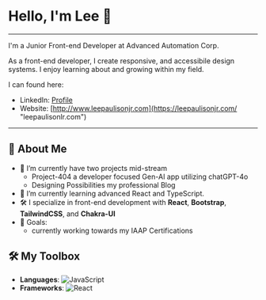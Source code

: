 # Hello, I'm Lee 👋

___

I'm a Junior Front-end Developer at Advanced Automation Corp.

As a front-end developer, I create responsive, and accessibile design systems.  I enjoy learning about and growing within my field.

I can found here:
- LinkedIn: [Profile](https://www.linkedin.com/in/lee-paulison-jr/ "Lee Paulison Jr")
- Website: [http://www.leepaulisonjr.com](https://leepaulisonjr.com/ "leepaulisonlr.com")
___

## 🚀 About Me
- 🔭 I’m currently have two projects mid-stream
  - Project-404 a developer focused Gen-AI app utilizing chatGPT-4o
  - Designing Possibilities my professional Blog
- 🌱 I’m currently learning advanced React and TypeScript.
- 🛠️ I specialize in front-end development with **React**, **Bootstrap**, **TailwindCSS**, and **Chakra-UI**
- 🎯 Goals:
  - currently working towards my IAAP Certifications

## 🛠️ My Toolbox
- **Languages**: ![JavaScript](https://img.shields.io/badge/Code-JavaScript-yellow?style=flat-square)
- **Frameworks**: ![React](https://img.shields.io/badge/Code-React-blue?style=flat-square)
